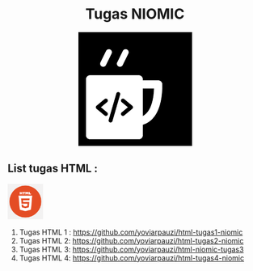 <h1 align="center">Tugas NIOMIC</h1>
<p align="center">
    <img src="/img/download.png" alt="Image failed to load">
</p>
<h2>
    List tugas HTML : 
</h2>
<p>
    <img src="/img/html.png" width=70/>
</p>
<ol>
    <li>
        Tugas HTML 1 :
        <a href="https://github.com/yoviarpauzi/html-tugas1-niomic" target="_blank">https://github.com/yoviarpauzi/html-tugas1-niomic</a>
    </li>
    <li>
        Tugas HTML 2:
        <a href="https://github.com/yoviarpauzi/html-tugas2-niomic"
        target="_blank">https://github.com/yoviarpauzi/html-tugas2-niomic</a>
    </li>
    <li>
        Tugas HTML 3:
        <a href="https://github.com/yoviarpauzi/html-niomic-tugas3"
        target="_blank">https://github.com/yoviarpauzi/html-niomic-tugas3
        </a>
    </li>
    <li>
        Tugas HTML 4:
        <a href="https://github.com/yoviarpauzi/html-tugas4-niomic" target="_blank">https://github.com/yoviarpauzi/html-tugas4-niomic</a>
    </li>
</ol>